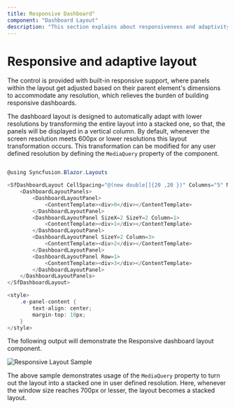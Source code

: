 ```yaml
---
title: Responsive Dashboard"
component: "Dashboard Layout"
description: "This section explains about responsiveness and adaptivity of Blazor Dashboard Layout component"
---
```


# Responsive and adaptive layout

The control is provided with built-in responsive support, where panels within the layout get adjusted based on their parent element's dimensions to accommodate any resolution, which relieves the burden of building responsive dashboards.

The dashboard layout is designed to automatically adapt with lower resolutions by transforming the entire layout into a stacked one, so that, the panels will be displayed in a vertical column. By default, whenever the screen resolution meets 600px or lower resolutions this layout transformation occurs. This transformation can be modified for any user defined resolution by defining the `MediaQuery` property of the component.

```csharp

@using Syncfusion.Blazor.Layouts

<SfDashboardLayout CellSpacing="@(new double[]{20 ,20 })" Columns="5" MediaQuery="max-width:700px">
    <DashboardLayoutPanels>
        <DashboardLayoutPanel>
            <ContentTemplate><div>0</div></ContentTemplate>
        </DashboardLayoutPanel>
        <DashboardLayoutPanel SizeX=2 SizeY=2 Column=1>
            <ContentTemplate><div>1</div></ContentTemplate>
        </DashboardLayoutPanel>
        <DashboardLayoutPanel SizeY=2 Column=3>
            <ContentTemplate><div>2</div></ContentTemplate>
        </DashboardLayoutPanel>
        <DashboardLayoutPanel Row=1>
            <ContentTemplate><div>3</div></ContentTemplate>
        </DashboardLayoutPanel>
    </DashboardLayoutPanels>
</SfDashboardLayout>

<style>
    .e-panel-content {
        text-align: center;
        margin-top: 10px;
    }
</style>

```

The following output will demonstrate the Responsive dashboard layout component.

![Responsive Layout Sample](images/cell-space.png)

The above sample demonstrates usage of the `MediaQuery` property to turn out the layout into a stacked one in user defined resolution. Here, whenever the window size reaches 700px or lesser, the layout becomes a stacked layout.
